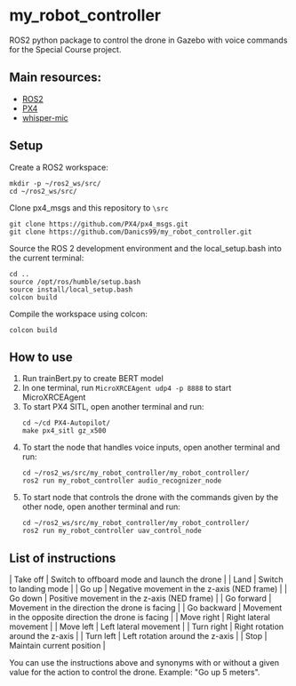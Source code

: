 # my_robot_controller
ROS2 python package to control the drone in Gazebo with voice commands for the Special Course project.

## Main resources:
- [ROS2](https://docs.ros.org/en/humble/index.html)
- [PX4](https://docs.px4.io/main/en/ros/ros2_comm.html)
- [whisper-mic](https://github.com/mallorbc/whisper_mic)

## Setup
Create a ROS2 workspace:
```
mkdir -p ~/ros2_ws/src/
cd ~/ros2_ws/src/
```

Clone px4_msgs and this repository to `\src` 
```
git clone https://github.com/PX4/px4_msgs.git
git clone https://github.com/Danics99/my_robot_controller.git
```

Source the ROS 2 development environment and the local_setup.bash into the current terminal:
```
cd ..
source /opt/ros/humble/setup.bash
source install/local_setup.bash
colcon build
```

Compile the workspace using colcon:
```
colcon build
```

## How to use
1. Run trainBert.py to create BERT model
2. In one terminal, run ```MicroXRCEAgent udp4 -p 8888``` to start MicroXRCEAgent
3. To start PX4 SITL, open another terminal and run:
   ```
   cd ~/cd PX4-Autopilot/
   make px4_sitl gz_x500
   ```  
4. To start the node that handles voice inputs, open another terminal and run:
   ```
   cd ~/ros2_ws/src/my_robot_controller/my_robot_controller/
   ros2 run my_robot_controller audio_recognizer_node
    ``` 
5. To start node that controls the drone with the commands given by the other node, open another terminal and run:
    ```
    cd ~/ros2_ws/src/my_robot_controller/my_robot_controller/
    ros2 run my_robot_controller uav_control_node
    ``` 

## List of instructions
| Take off       | Switch to offboard mode and launch the drone           |
| Land           | Switch to landing mode                                 |
| Go up          | Negative movement in the z-axis (NED frame)            |
| Go down        | Positive movement in the z-axis (NED frame)            |
| Go forward     | Movement in the direction the drone is facing          |
| Go backward    | Movement in the opposite direction the drone is facing |
| Move right     | Right lateral movement                                 |
| Move left      | Left lateral movement                                  |
| Turn right     | Right rotation around the z-axis                       |
| Turn left      | Left rotation around the z-axis                        |
| Stop           | Maintain current position                              |

You can use the instructions above and synonyms with or without a given value for the action to control the drone. Example: "Go up 5 meters".
